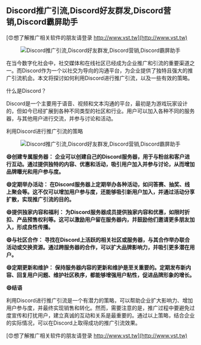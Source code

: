 ## **Discord推广引流,Discord好友群发,Discord营销,Discord霸屏助手**

[😍想了解推广相关软件的朋友请登录 http://www.vst.tw](http://www.vst.tw)

 <center><img src="https://vst.tw/MP4/tuiguang/png/5.png" alt="Discord推广引流,Discord好友群发,Discord营销,Discord霸屏助手"></center>

在当今数字化社会中，社交媒体和在线社区已经成为企业推广和引流的重要渠道之一。而Discord作为一个以社交为导向的沟通平台，为企业提供了独特且强大的推广引流机会。本文将探讨如何利用Discord进行推广引流，以及一些有效的策略。

什么是Discord？

Discord是一个主要用于语音、视频和文本沟通的平台，最初是为游戏玩家设计的，但如今已经扩展到各种不同类型的社区和行业。用户可以加入各种不同的服务器，与其他用户进行交流，并参与讨论和活动。

利用Discord进行推广引流的策略

 <center><img src="https://vst.tw/MP4/tuiguang/png/4.png" alt="Discord推广引流,Discord好友群发,Discord营销,Discord霸屏助手"></center>

**😄创建专属服务器： 企业可以创建自己的Discord服务器，用于与粉丝和客户进行互动。通过提供独特的内容、优惠和活动，吸引用户加入并参与讨论，从而增加品牌曝光和用户参与度。**

**😄定期举办活动： 在Discord服务器上定期举办各种活动，如问答赛、抽奖、线上聚会等。这不仅可以增加用户参与度，还能够吸引新用户加入，并通过活动分享扩散，实现推广引流的目的。**

**😄提供独家内容和福利： 为Discord服务器成员提供独家内容和优惠，如限时折扣、产品预售权利等。这可以激励用户留在服务器内，并鼓励他们邀请更多朋友加入，形成良性传播。**

**😄与社区合作： 寻找在Discord上活跃的相关社区或服务器，与其合作举办联合活动或交换资源。通过跨服务器的合作，可以扩大品牌影响力，并吸引更多潜在用户。**

**😄定期更新和维护： 保持服务器内容的更新和维护是至关重要的。定期发布新内容、回复用户问题、维护社区秩序，都能够增强用户粘性，促进品牌形象的增长。**

**😄结语**

利用Discord进行推广引流是一个有潜力的策略，可以帮助企业扩大影响力、增加用户参与度，并最终实现销售和转化。然而，需要注意的是，推广过程中要避免过度宣传和打扰用户，建立真诚的互动和关系是最重要的。通过以上策略，结合企业的实际情况，可以在Discord上取得成功的推广引流效果。

[😍想了解推广相关软件的朋友请登录 http://www.vst.tw](http://www.vst.tw)



